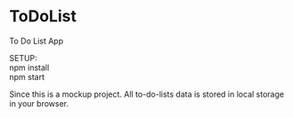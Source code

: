 # ToDoList
To Do List App

SETUP:     
npm install    
npm start    

Since this is a mockup project. All to-do-lists data is stored in local storage in your browser.

